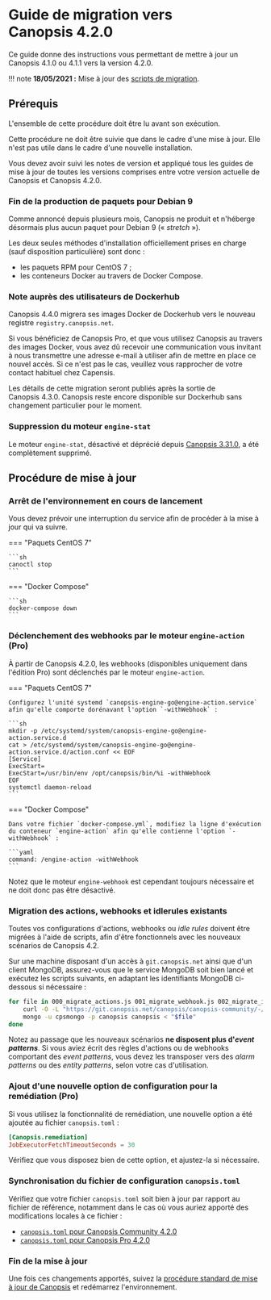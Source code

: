 # Guide de migration vers Canopsis 4.2.0

Ce guide donne des instructions vous permettant de mettre à jour un Canopsis 4.1.0 ou 4.1.1 vers la version 4.2.0.

!!! note
    **18/05/2021 :** Mise à jour des [scripts de migration](#migration-des-actions-webhooks-et-idlerules-existants).

## Prérequis

L'ensemble de cette procédure doit être lu avant son exécution.

Cette procédure ne doit être suivie que dans le cadre d'une mise à jour. Elle n'est pas utile dans le cadre d'une nouvelle installation.

Vous devez avoir suivi les notes de version et appliqué tous les guides de mise à jour de toutes les versions comprises entre votre version actuelle de Canopsis et Canopsis 4.2.0.

### Fin de la production de paquets pour Debian 9

Comme annoncé depuis plusieurs mois, Canopsis ne produit et n'héberge désormais plus aucun paquet pour Debian 9 (« *stretch* »).

Les deux seules méthodes d'installation officiellement prises en charge (sauf disposition particulière) sont donc :

*  les paquets RPM pour CentOS 7 ;
*  les conteneurs Docker au travers de Docker Compose.

### Note auprès des utilisateurs de Dockerhub

Canopsis 4.4.0 migrera ses images Docker de Dockerhub vers le nouveau registre `registry.canopsis.net`.

Si vous bénéficiez de Canopsis Pro, et que vous utilisez Canopsis au travers des images Docker, vous avez dû recevoir une communication vous invitant à nous transmettre une adresse e-mail à utiliser afin de mettre en place ce nouvel accès. Si ce n'est pas le cas, veuillez vous rapprocher de votre contact habituel chez Capensis.

Les détails de cette migration seront publiés après la sortie de Canopsis 4.3.0. Canopsis reste encore disponible sur Dockerhub sans changement particulier pour le moment.

### Suppression du moteur `engine-stat`

Le moteur `engine-stat`, désactivé et déprécié depuis [Canopsis 3.31.0](../3.31.0.md), a été complètement supprimé.

## Procédure de mise à jour

### Arrêt de l'environnement en cours de lancement

Vous devez prévoir une interruption du service afin de procéder à la mise à jour qui va suivre.

=== "Paquets CentOS 7"

    ```sh
    canoctl stop
    ```

=== "Docker Compose"

    ```sh
    docker-compose down
    ```

### Déclenchement des webhooks par le moteur `engine-action` (Pro)

À partir de Canopsis 4.2.0, les webhooks (disponibles uniquement dans l'édition Pro) sont déclenchés par le moteur `engine-action`.

=== "Paquets CentOS 7"

    Configurez l'unité systemd `canopsis-engine-go@engine-action.service` afin qu'elle comporte dorénavant l'option `-withWebhook` :

    ```sh
    mkdir -p /etc/systemd/system/canopsis-engine-go@engine-action.service.d
    cat > /etc/systemd/system/canopsis-engine-go@engine-action.service.d/action.conf << EOF
    [Service]
    ExecStart=
    ExecStart=/usr/bin/env /opt/canopsis/bin/%i -withWebhook
    EOF
    systemctl daemon-reload
    ```

=== "Docker Compose"

    Dans votre fichier `docker-compose.yml`, modifiez la ligne d'exécution du conteneur `engine-action` afin qu'elle contienne l'option `-withWebhook` :

    ```yaml
    command: /engine-action -withWebhook
    ```

Notez que le moteur `engine-webhook` est cependant toujours nécessaire et ne doit donc pas être désactivé.

### Migration des actions, webhooks et idlerules existants

Toutes vos configurations d'actions, webhooks ou *idle rules* doivent être migrées à l'aide de scripts, afin d'être fonctionnels avec les nouveaux scénarios de Canopsis 4.2.

Sur une machine disposant d'un accès à `git.canopsis.net` ainsi que d'un client MongoDB, assurez-vous que le service MongoDB soit bien lancé et exécutez les scripts suivants, en adaptant les identifiants MongoDB ci-dessous si nécessaire :

```sh
for file in 000_migrate_actions.js 001_migrate_webhook.js 002_migrate_idlerules.js ; do
    curl -O -L "https://git.canopsis.net/canopsis/canopsis-community/-/raw/release-4.3/community/go-engines-community/database/migrations/release4.2/$file"
    mongo -u cpsmongo -p canopsis canopsis < "$file"
done
```

Notez au passage que les nouveaux scénarios **ne disposent plus d'_event patterns_**. Si vous aviez écrit des règles d'actions ou de webhooks comportant des *event patterns*, vous devez les transposer vers des *alarm patterns* ou des *entity patterns*, selon votre cas d'utilisation.

### Ajout d'une nouvelle option de configuration pour la remédiation (Pro)

Si vous utilisez la fonctionnalité de remédiation, une nouvelle option a été ajoutée au fichier `canopsis.toml` :

```toml
[Canopsis.remediation]
JobExecutorFetchTimeoutSeconds = 30
```

Vérifiez que vous disposez bien de cette option, et ajustez-la si nécessaire.

### Synchronisation du fichier de configuration `canopsis.toml`

Vérifiez que votre fichier `canopsis.toml` soit bien à jour par rapport au fichier de référence, notamment dans le cas où vous auriez apporté des modifications locales à ce fichier :

* [`canopsis.toml` pour Canopsis Community 4.2.0](https://git.canopsis.net/canopsis/go-engines/-/blob/4.2.0/cmd/canopsis-reconfigure/canopsis-core.toml.example)
* [`canopsis.toml` pour Canopsis Pro 4.2.0](https://git.canopsis.net/canopsis/go-engines/-/blob/4.2.0/cmd/canopsis-reconfigure/canopsis-cat.toml.example)

### Fin de la mise à jour

Une fois ces changements apportés, suivez la [procédure standard de mise à jour de Canopsis](../../guide-administration/mise-a-jour/index.md) et redémarrez l'environnement.
